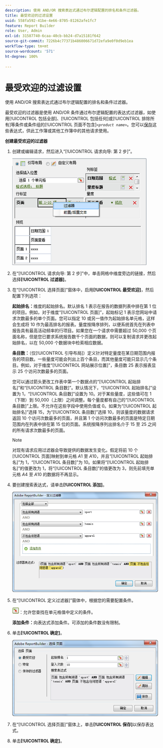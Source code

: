 ```yaml
---
description: 使用 AND/OR 搜索表达式通过布尔逻辑配置的排名和条件过滤器。
title: 最受欢迎的过滤设置
uuid: 558fa592-41be-4e66-8705-81262afe1fc7
feature: Report Builder
role: User, Admin
exl-id: 31587740-6caa-40cb-bb24-d7a15181f642
source-git-commit: 7226b4c77371b486006671d72efa9e0f0d9eb1ea
workflow-type: tm+mt
source-wordcount: '571'
ht-degree: 100%

---
```


# 最受欢迎的过滤设置

使用 AND/OR 搜索表达式通过布尔逻辑配置的排名和条件过滤器。

最受欢迎的过滤器是使用 AND/OR 条件通过布尔逻辑配置的表达式过滤器，如使用[!UICONTROL 包括全部]、[!UICONTROL 包括任何]或[!UICONTROL 排除所有]等条件或条件组的[!UICONTROL 页面不包含&#x200B;]*`<product name>`*。您可以[保存](/help/analyze/report-builder/layout/c-filter-dimensions/saved-filters.md)这些表达式，供此工作簿或其他工作簿中的其他请求使用。

**创建最受欢迎的过滤器**

1. 创建或编辑请求，然后进入“[!UICONTROL 请求向导: 第 2 步]”。

   ![步骤信息](assets/dimension_filter.png)

1. 在“[!UICONTROL 请求向导: 第 2 步]”中，单击网格中维度旁边的链接，然后选择&#x200B;**[!UICONTROL 过滤器]**。
1. 在“[!UICONTROL 选择页面]”窗体中，启用&#x200B;**[!UICONTROL 最受欢迎]**，然后配置下列选项：

   **起始排名：**&#x200B;维度的起始排名。默认排名 1 表示在报告的数据列表中排在第 1 位的项目。例如，对于维度“[!UICONTROL 页面]”，起始标记 1 表示您网站中请求次数最多的单个页面。您可以指定 10 或另一值作为起始排名单元格，这样会生成将 10 作为最高排名的报表。量度按降序排列，以便系统首先在列表中报告具有最高活动频率的行项目。如果您在一个请求中需要超过 50,000 个页面名称，但是您已要求系统报告数千个页面的数据，则可以复制请求并更改起始排名，以在 50,000 个数据块中检索相应数据。

   **条目数：**（仅[!UICONTROL 引导布局]）定义针对特定量度在某日期范围内报告的项目数。一些量度可能会列出上百个条目，而其他量度可能只显示几个条目。例如，对于维度“[!UICONTROL 网站展示位置]”，条目数 25 表示报表显示 25 个访问次数最多的页面。

   您可以通过箭头更改工作表中第一个数据点的“[!UICONTROL 起始排名]”和“[!UICONTROL 条目数]”。默认情况下，“[!UICONTROL 起始排名]”设置为 1，“[!UICONTROL 条目数]”设置为 10。对于某些量度，这些值可在 1（下限）到 50,000（上限）之间调整。每个量度都有自己的“[!UICONTROL 条目数]”上限。不允许在这些字段中使用负值或 0。如果为“[!UICONTROL 起始排名]”选择 15，为“[!UICONTROL 条目数]”选择 10，则该量度的数据请求返回 10 个访问次数最多的页面，并且第 1 个访问次数最多的页面是特定日期范围内在列表中排在第 15 位的页面。系统按降序列出排名介于 15 至 25 之间的所有请求次数最多的页面。

   >[!NOTE]
   >
   >对现有请求应用过滤器会导致提供的数据发生变化。假定将前 10 个[!UICONTROL 页面]映射到单元格 $A$1 至 $A$10，并且“[!UICONTROL 起始排名]”为 1，“[!UICONTROL 条目数]”为 10。如果将“[!UICONTROL 起始排名]”的值更改为 1，将“[!UICONTROL 条目数]”的值更改为 3，则先前填充单元格 $A$4 至 $A$10 的数据将不再显示。

1. 要创建搜索表达式，请单击&#x200B;**[!UICONTROL 添加]**。

   ![步骤信息](assets/expressions_define_filter.png)

1. 在“[!UICONTROL 定义过滤器]”窗体中，根据您的需要配置条件。

   ![select_cell_icon.png](assets/select_cell_icon.png)：允许您查找在单元格值中定义的条件。

   **添加条件：**&#x200B;向表达式添加条件。可添加的条件数没有限制。

1. 单击&#x200B;**[!UICONTROL 确定]**。

   ![步骤信息](assets/choose_page_02.png)

1. 在“[!UICONTROL 选择页面]”窗体上，单击&#x200B;**[!UICONTROL 保存]**&#x200B;以保存表达式。
1. 单击&#x200B;**[!UICONTROL 确定]**。

